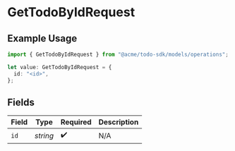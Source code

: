# GetTodoByIdRequest

## Example Usage

```typescript
import { GetTodoByIdRequest } from "@acme/todo-sdk/models/operations";

let value: GetTodoByIdRequest = {
  id: "<id>",
};
```

## Fields

| Field              | Type               | Required           | Description        |
| ------------------ | ------------------ | ------------------ | ------------------ |
| `id`               | *string*           | :heavy_check_mark: | N/A                |